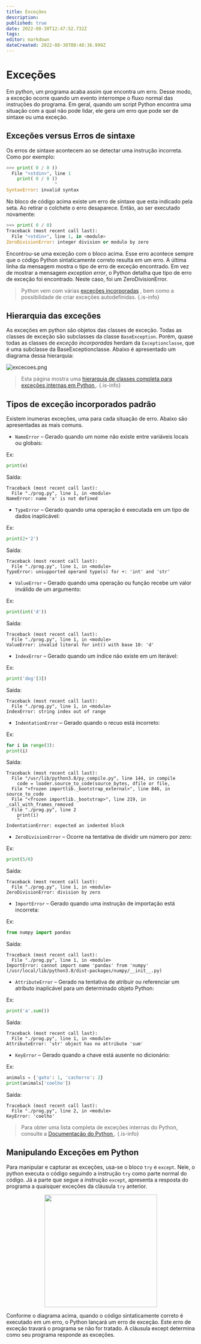 ```yaml
---
title: Exceções
description: 
published: true
date: 2022-08-30T12:47:52.732Z
tags: 
editor: markdown
dateCreated: 2022-08-30T00:48:36.999Z
---
```


# Exceções
Em python, um programa acaba assim que encontra um erro. Desse modo, a exceção ocorre quando um evento interrompe o fluxo normal das instruções do programa. Em geral, quando um script Python encontra uma situação com a qual não pode lidar, ele gera um erro que pode ser de sintaxe ou uma exceção.

## Exceções versus Erros de sintaxe
Os erros de sintaxe acontecem ao se detectar uma instrução incorreta. Como por exemplo:

```python
>>> print( 0 / 0 ))
  File "<stdin>", line 1
    print( 0 / 0 ))
                  ^
SyntaxError: invalid syntax
```

No bloco de código acima existe um erro de sintaxe que esta indicado pela seta. Ao retirar o colchete o erro desaparece. Então, ao ser executado novamente:

```python
>>> print( 0 / 0)
Traceback (most recent call last):
  File "<stdin>", line 1, in <module>
ZeroDivisionError: integer division or modulo by zero
```

Encontrou-se uma exceção com o bloco acima. Esse erro acontece sempre  que o código Python sintaticamente correto resulta em um erro. A última linha da mensagem mostra o tipo de erro de exceção encontrado. Em vez de mostrar a mensagem *exception error*, o Python detalha que tipo de erro de exceção foi encontrado. Neste caso, foi um ZeroDivisionError. 

> Python vem com várias [exceções  incorporadas](https://docs.python.org/3/library/exceptions.html) , bem como a possibilidade de criar exceções autodefinidas.
{.is-info}

## Hierarquia das exceções

As exceções em python são objetos das classes de exceção. Todas as classes de exceção são subclasses da classe `BaseException`.
Porém, quase todas as classes de *exceção incorporadas* herdam da `Exceptionclasse`, que é uma subclasse da BaseExceptionclasse. Abaixo é apresentado um diagrama dessa hierarquia:

![excecoes.png](/excecoes.png)

> Esta página mostra uma [hierarquia de classes completa para exceções internas em Python ](https://docs.python.org/3/library/exceptions.html#exception-hierarchy).
{.is-info}

## Tipos de exceção incorporados padrão

Existem inumeras exceções, uma para cada situação de erro. Abaixo são apresentadas as mais comuns.

- `NameError` – Gerado quando um nome não existe entre variáveis locais ou globais:

Ex:
```python
print(x)
```

Saída:
```
Traceback (most recent call last):
  File "./prog.py", line 1, in <module>
NameError: name 'x' is not defined
```

- `TypeError` – Gerado quando uma operação é executada em um tipo de dados inaplicável:

Ex:
```python
print(2+'2')
```
Saída:
```
Traceback (most recent call last):
  File "./prog.py", line 1, in <module>
TypeError: unsupported operand type(s) for +: 'int' and 'str'
```

- `ValueError` – Gerado quando uma operação ou função recebe um valor inválido de um argumento:

Ex:
```python
print(int('d'))
```
Saída:
```
Traceback (most recent call last):
  File "./prog.py", line 1, in <module>
ValueError: invalid literal for int() with base 10: 'd'
```

- `IndexError` – Gerado quando um índice não existe em um iterável:

Ex:
```python
print('dog'[3])
```
Saida:
```
Traceback (most recent call last):
  File "./prog.py", line 1, in <module>
IndexError: string index out of range
```
- `IndentationError` – Gerado quando o recuo está incorreto:

Ex:
```python
for i in range(3):
print(i)
```
Saída:
```
Traceback (most recent call last):
  File "/usr/lib/python3.8/py_compile.py", line 144, in compile
    code = loader.source_to_code(source_bytes, dfile or file,
  File "<frozen importlib._bootstrap_external>", line 846, in source_to_code
  File "<frozen importlib._bootstrap>", line 219, in _call_with_frames_removed
  File "./prog.py", line 2
    print(i)
    ^
IndentationError: expected an indented block
```

- `ZeroDivisionError` – Ocorre na tentativa de dividir um número por zero:

Ex:
```python
print(5/0)
```
Saída:
```
Traceback (most recent call last):
  File "./prog.py", line 1, in <module>
ZeroDivisionError: division by zero
```

- `ImportError` – Gerado quando uma instrução de importação está incorreta:

Ex:
```python
from numpy import pandas
```
Saída:
```
Traceback (most recent call last):
  File "./prog.py", line 1, in <module>
ImportError: cannot import name 'pandas' from 'numpy' (/usr/local/lib/python3.8/dist-packages/numpy/__init__.py)
```

- `AttributeError` – Gerado na tentativa de atribuir ou referenciar um atributo inaplicável para um determinado objeto Python:

Ex: 
```python
print('a'.sum())
```
Saída:
```
Traceback (most recent call last):
  File "./prog.py", line 1, in <module>
AttributeError: 'str' object has no attribute 'sum'
```

- `KeyError` – Gerado quando a chave está ausente no dicionário:

Ex:
```python
animals = {'gato': 1, 'cachorro': 2}
print(animals['coelho'])

```
Saída:
```
Traceback (most recent call last):
  File "./prog.py", line 2, in <module>
KeyError: 'coelho'
```
> Para obter uma lista completa de exceções internas do Python, consulte a [Documentação do Python ](https://docs.python.org/3/library/exceptions.html).
{.is-info}

## Manipulando Exceções em Python
Para manipular e capturar as exceções, usa-se o bloco `try` e `except`. Nele, o python executa o código seguindo a instrução `try` como parte normal do código. Já a parte que segue a instrução `except`, apresenta a resposta do programa a quaisquer exceções da cláusula `try` anterior.
<center> 
<div class="cat">
    <img src="/try_except.png" width="300" height="300"  />
</div>
</center>

Conforme o diagrama acima, quando o código sintaticamente correto é executado em um erro, o Python lançará um erro de exceção. Este erro de exceção travará o programa se não for tratado. A cláusula except determina como seu programa responde as exceções.







